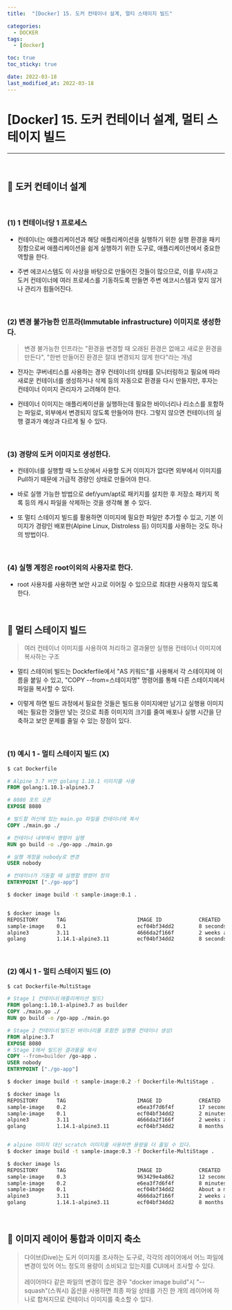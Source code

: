 ```yaml
---
title:  "[Docker] 15. 도커 컨테이너 설계, 멀티 스테이지 빌드" 

categories:
  - DOCKER
tags:
  - [docker]

toc: true
toc_sticky: true

date: 2022-03-18
last_modified_at: 2022-03-18
---
```

# [Docker] 15. 도커 컨테이너 설계, 멀티 스테이지 빌드
---

<style>
table {
    font-size: 12pt;
}
table th:first-of-type {
    width: 5%;
}
table th:nth-of-type(2) {
    width: 15%;
}
table th:nth-of-type(3) {
    width: 50%;
}
table th:nth-of-type(4) {
    width: 30%;
}
</style>

<br>

## 🔔 도커 컨테이너 설계

<br>

### (1) 1 컨테이너당 1 프로세스

- 컨테이너는 애플리케이션과 해당 애플리케이션을 실행하기 위한 실행 환경을 패키징함으로써 애플리케이션을 쉽게 실행하기 위한 도구로, 애플리케이션에서 중요한 역할을 한다.

- 주변 에코시스템도 이 사상을 바탕으로 만들어진 것들이 많으므로, 이를 무시하고 도커 컨테이너에 여러 프로세스를 기동하도록 만들면 주변 에코시스템과 맞지 않거나 관리가 힘들어진다.

<br>

### (2) 변경 불가능한 인프라(Immutable infrastructure) 이미지로 생성한다.

> 변경 불가능한 인프라는 "환경을 변경할 때 오래된 환경은 없애고 새로운 환경을 만든다", "한번 만들어진 환경은 절대 변경되지 않게 한다"라는 개념

- 전자는 쿠버네티스를 사용하는 경우 컨테이너의 상태를 모니터링하고 필요에 따라 새로운 컨테이너를 생성하거나 삭제 등의 자동으로 환경을 다시 만들지만, 후자는 컨테이너 이미지 관리자가 고려해야 한다.

- 컨테이너 이미지는 애플리케이션을 실행하는데 필요한 바이너리나 리소스를 포함하는 파일로, 외부에서 변경되지 않도록 만들어야 한다. 그렇지 않으면 컨테이너의 실행 결과가 예상과 다르게 될 수 있다.

<br>

### (3) 경량의 도커 이미지로 생성한다.

- 컨테이너를 실행할 때 노드상에서 사용할 도커 이미지가 없다면 외부에서 이미지를 Pull하기 때문에 가급적 경량인 상태로 만들어야 한다.

- 바로 실행 가능한 방법으로 def/yum/apt로 패키지를 설치한 후 저장소 패키지 목록 등의 캐시 파일을 삭제하는 것을 생각해 볼 수 있다.

- 또 멀티 스테이지 빌드를 활용하면 이미지에 필요한 파일만 추가할 수 있고, 기본 이미지가 경량인 배포판(Alpine Linux, Distroless 등) 이미지를 사용하는 것도 하나의 방법이다.

<br>

### (4) 실행 계정은 root이외의 사용자로 한다.

- root 사용자를 사용하면 보안 사고로 이어질 수 있으므로 최대한 사용하지 않도록 한다.

<br>

## 🔔 멀티 스테이지 빌드

> 여러 컨테이너 이미지를 사용하여 처리하고 결과물만 실행용 컨테이너 이미지에 복사하는 구조

- 멀티 스테이비 빌드는 Dockferfile에서 "AS 키워드"를 사용해서 각 스테이지에 이름을 붙일 수 있고, "COPY --from=스테이지명" 명령어를 통해 다른 스테이지에서 파일을 복사할 수 있다.

- 이렇게 하면 빌드 과정에서 필요한 것들은 빌드용 이미지에만 남기고 실행용 이미지에는 필요한 것들만 넣는 것으로 최종 이미지의 크기를 줄여 배포나 실행 시간을 단축하고 보안 문제를 줄일 수 있는 장점이 있다.

<br>

### (1) 예시 1 - 멀티 스테이지 빌드 (X)

```dockerfile
$ cat Dockerfile

# Alpine 3.7 버전 golang 1.10.1 이미지를 사용
FROM golang:1.10.1-alpine3.7

# 8080 포트 오픈
EXPOSE 8080

# 빌드할 머신에 있는 main.go 파일을 컨테이너에 복사
COPY ./main.go ./

# 컨테이너 내부에서 명령어 실행
RUN go build -o ./go-app ./main.go

# 실행 계정을 nobody로 변경
USER nobody

# 컨테이너가 기동할 때 실행할 명령어 정의
ENTRYPOINT ["./go-app"]
```

```bash
$ docker image build -t sample-image:0.1 .


$ docker image ls
REPOSITORY      TAG                       IMAGE ID            CREATED         SIZE
sample-image    0.1                       ecf04bf34dd2        8 seconds ago   377MB
alpine3         3.11                      4666da2f166f        2 weeks ago     5.61MB
golang          1.14.1-alpine3.11         ecf04bf34dd2        8 seconds ago   377MB
```

<br>

### (2) 예시 1 - 멀티 스테이지 빌드 (O)

```dockerfile
$ cat Dockerfile-MultiStage

# Stage 1 컨테이너(애플리케이션 빌드)
FROM golang:1.10.1-alpine3.7 as builder
COPY ./main.go ./
RUN go build -o /go-app ./main.go

# Stage 2 컨테이너(빌드된 바이너리를 포함한 실행용 컨테이너 생성)
FROM alpine:3.7
EXPOSE 8080
# Stage 1에서 빌드된 결과물을 복사
COPY --from=builder /go-app .
USER nobody
ENTRYPOINT ["./go-app"]
```

```bash
$ docker image build -t sample-image:0.2 -f Dockerfile-MultiStage .

$ docker image ls
REPOSITORY      TAG                       IMAGE ID            CREATED              SIZE
sample-image    0.2                       e6ea3f7d6f4f        17 seconds ago       13.1MB
sample-image    0.1                       ecf04bf34dd2        2 minutes ago        377MB
alpine3         3.11                      4666da2f166f        2 weeks ago          5.61MB
golang          1.14.1-alpine3.11         ecf04bf34dd2        8 months ago        377MB


# alpine 이미지 대신 scratch 이미지를 사용하면 용량을 더 줄일 수 있다.
$ docker image build -t sample-image:0.3 -f Dockerfile-MultiStage .

$ docker image ls
REPOSITORY      TAG                       IMAGE ID            CREATED              SIZE
sample-image    0.3                       963429e4a862        12 seconds ago       7.41MB
sample-image    0.2                       e6ea3f7d6f4f        8 minutes ago        13.1MB
sample-image    0.1                       ecf04bf34dd2        About a minute ago   377MB
alpine3         3.11                      4666da2f166f        2 weeks ago          5.61MB
golang          1.14.1-alpine3.11         ecf04bf34dd2        8 months ago         377MB
```

<br>

## 🔔 이미지 레이어 통합과 이미지 축소

> 다이브(Dive)는 도커 이미지를 조사하는 도구로, 각각의 레이어에서 어느 파일에 변경이 있어 어느 정도의 용량이 소비되고 있는지를 CUI에서 조사할 수 있다. <br><br>
레이어마다 같은 파일의 변경이 많은 경우 "docker image build"시 "--squash"(스쿼시) 옵션을 사용하면 최종 파일 상태를 가진 한 개의 레이어에 하나로 합쳐지므로 컨테이너 이미지를 축소할 수 있다.

<br>
